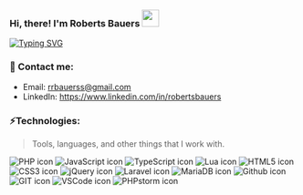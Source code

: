 <h3>
    Hi, there! I'm Roberts Bauers
    <img src="https://raw.githubusercontent.com/MartinHeinz/MartinHeinz/master/wave.gif" width="30px">
</h3>

<a href="https://git.io/typing-svg">
  <img src="https://readme-typing-svg.demolab.com?font=Silkscreen&duration=3000&pause=1000&vCenter=true&random=false&width=460&lines=Full-stack+web+developer;3%2B+years+of+coding+experience;Always+learning+new+technologies" alt="Typing SVG" />
</a>

### 📖 Contact me:
- Email: rrbauerss@gmail.com
- LinkedIn: https://www.linkedin.com/in/robertsbauers

### ⚡Technologies:
> Tools, languages, and other things that I work with.
<p>
    <img src="https://img.shields.io/badge/PHP-777BB4?style=for-the-badge&logo=php&logoColor=white" alt="PHP icon">
    <img src="https://img.shields.io/badge/JavaScript-323330?style=for-the-badge&logo=javascript&logoColor=F7DF1E" alt="JavaScript icon">
    <img src="https://img.shields.io/badge/TypeScript-007ACC?style=for-the-badge&logo=typescript&logoColor=white"alt="TypeScript icon">
    <img src="https://img.shields.io/badge/Lua-2C2D72?style=for-the-badge&logo=lua&logoColor=white"alt="Lua icon">
    <img src="https://img.shields.io/badge/HTML5-E34F26?style=for-the-badge&logo=html5&logoColor=white" alt="HTML5 icon">
    <img src="https://img.shields.io/badge/CSS3-1572B6?style=for-the-badge&logo=css3&logoColor=white"alt="CSS3 icon">
    <img src="https://img.shields.io/badge/jQuery-0769AD?style=for-the-badge&logo=jquery&logoColor=white"alt="jQuery icon">
    <img src="https://img.shields.io/badge/Laravel-FF2D20?style=for-the-badge&logo=laravel&logoColor=white" alt="Laravel icon">
    <img src="https://img.shields.io/badge/MariaDB-003545?style=for-the-badge&logo=mariadb&logoColor=white"alt="MariaDB icon">
    <img src="https://img.shields.io/badge/GitHub-100000?style=for-the-badge&logo=github&logoColor=white"alt="Github icon">
    <img src="https://img.shields.io/badge/GIT-E44C30?style=for-the-badge&logo=git&logoColor=white"alt="GIT icon">
    <img src="https://img.shields.io/badge/VSCode-0078D4?style=for-the-badge&logo=visual%20studio%20code&logoColor=white"alt="VSCode icon">
    <img src="https://img.shields.io/badge/-PHPStorm-181717?style=for-the-badge&logo=phpstorm&logoColor=white"alt="PHPstorm icon">
</p>
